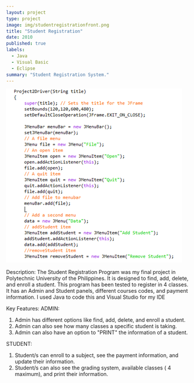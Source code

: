 ```yaml
---
layout: project
type: project
image: img/studentregistrationfront.png
title: "Student Registration"
date: 2010
published: true
labels:
  - Java
  - Visual Basic
  - Eclipse
summary: "Student Registration System."
---
```


<img class="img-fluid" src="../img/studentregistrationbody1.png">

Description:
The Student Registration Program was my final project in Polytechnic University of the Philippines. It is designed to find, add, delete, and enroll a student. This program has been tested to register in 4 classes. It has an Admin and Student panels, different courses codes, and payment information. I used Java to code this and Visual Studio for my IDE

Key Features:
ADMIN:
1) Admin has different options like find, add, delete, and enroll a student. 
2) Admin can also see how many classes a specific student is taking.
3) Admin can also have an option to "PRINT" the information of a student.

STUDENT:
1) Student/s can enroll to a subject, see the payment information, and update their information.
2) Student/s can also see the grading system, available classes ( 4 maximum), and print their information.
